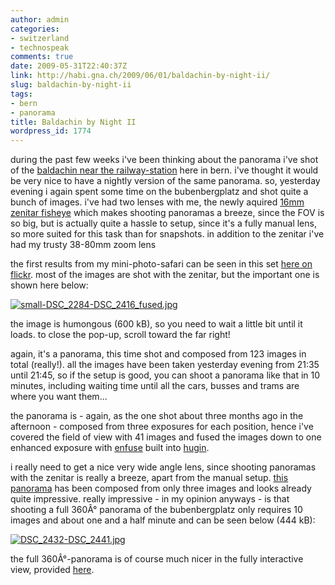 ```yaml
---
author: admin
categories:
- switzerland
- technospeak
comments: true
date: 2009-05-31T22:40:37Z
link: http://habi.gna.ch/2009/06/01/baldachin-by-night-ii/
slug: baldachin-by-night-ii
tags:
- bern
- panorama
title: Baldachin by Night II
wordpress_id: 1774
---
```


during the past few weeks i've been thinking about the panorama i've shot of the [baldachin near the railway-station](http://habi.gna.ch/2009/02/22/ein-samstag-nachmittag-in-der-stadt/) here in bern. i've thought it would be very nice to have a nightly version of the same panorama. so, yesterday evening i again spent some time on the bubenbergplatz and shot quite a bunch of images. i've had two lenses with me, the newly aquired [16mm zenitar fisheye](http://www.kenrockwell.com/zenit/zenitar-16mm.htm) which makes shooting panoramas a breeze, since the FOV is so big, but is actually quite a hassle to setup, since it's a fully manual lens, so more suited for this task than for snapshots. in addition to the zenitar i've had my trusty 38-80mm zoom lens




the first results from my mini-photo-safari can be seen in this set [here on flickr](http://www.flickr.com/photos/habi/sets/72157618981051701/). most of the images are shot with the zenitar, but the important one is shown here below:




[![small-DSC_2284-DSC_2416_fused.jpg](http://habi.gna.ch/wp-content/uploads/2009/06/small-dsc-2284-dsc-2416-fused2.jpg)](http://habi.gna.ch/wp-content/uploads/2009/06/small-dsc-2284-dsc-2416-fused1.jpg)




the image is humongous (600 kB), so you need to wait a little bit until it loads. to close the pop-up, scroll toward the far right!




again, it's a panorama, this time shot and composed from 123 images in total (really!). all the images have been taken yesterday evening from 21:35 until 21:45, so if the setup is good, you can shoot a panorama like that in 10 minutes, including waiting time until all the cars, busses and trams are where you want them...




the panorama is - again, as the one shot about three months ago in the afternoon - composed from three exposures for each position, hence i've covered the field of view with 41 images and fused the images down to one enhanced exposure with [enfuse](http://enblend.sourceforge.net/) built into [hugin](http://hugin.sourceforge.net/).




i really need to get a nice very wide angle lens, since shooting panoramas with the zenitar is really a breeze, apart from the manual setup. [this panorama](http://www.flickr.com/photos/habi/3579181827/) has been composed from only three images and looks already quite impressive. really impressive - in my opinion anyways - is that shooting a full 360Â° panorama of the bubenbergplatz only requires 10 images and about one and a half minute and can be seen below (444 kB):




[![DSC_2432-DSC_2441.jpg](http://habi.gna.ch/wp-content/uploads/2009/06/dsc-2432-dsc-24411.jpg)](http://habi.gna.ch/wp-content/uploads/2009/06/dsc-2432-dsc-2441.jpg)




the full 360Â°-panorama is of course much nicer in the fully interactive view, provided [here](http://habi.gna.ch/panoramas/bubenbergplatz.html).



